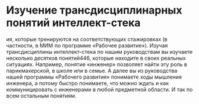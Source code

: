 # Изучение трансдисциплинарных понятий интеллект-стека

ия, которые тренируются на соответствующих стажировках (в частности, в МИМ по программе «Рабочее развитие»). 
Изучая трансдисциплины интеллект-стека по нашим руководствам вы изучаете несколько десятков понятий446, которые находите в своих реальных ситуациях. Например, понятие «инженер» позволяет найти эту роль в парикмахерской, в школе или в семье. А далее вы из руководства нашей программы «Рабочего развития» понимаете ходы мышления инженера, а потому быстро понимаете, что можно ждать и как коммуницировать с инженерами в любой предметной области. И так по всем остальным понятиям.
